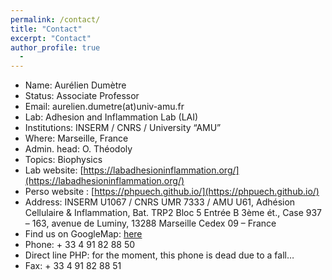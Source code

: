 ```yaml
---
permalink: /contact/
title: "Contact"
excerpt: "Contact"
author_profile: true
  - 
---
```



- Name: Aurélien Dumètre
- Status: Associate Professor
- Email: aurelien.dumetre(at)univ-amu.fr
- Lab:  Adhesion and Inflammation Lab (LAI)
- Institutions:  INSERM / CNRS / University “AMU”
- Where:  Marseille, France
- Admin. head:  O. Théodoly
- Topics:  Biophysics
- Lab website: [https://labadhesioninflammation.org/](https://labadhesioninflammation.org/)
- Perso website : [https://phpuech.github.io/](https://phpuech.github.io/)
- Address: INSERM U1067 / CNRS UMR 7333 / AMU U61, Adhésion Cellulaire & Inflammation, Bat. TRP2 Bloc 5 Entrée B 3ème ét., Case 937 – 163, avenue de Luminy, 
13288 Marseille Cedex 09 – France
- Find us on GoogleMap: [here](https://www.google.fr/maps/place/Adhesion+and+Inflammation+Lab+%28LAI+:+INSERM+U1067+%2F+CNRS+UMR7333%29/@43.231605,5.441279,17z/data=!3m1!4b1!4m2!3m1!1s0x12c9b9ae7e499b5d:0xdcaea305c3aa2e61?hl=fr)
- Phone: + 33 4 91 82 88 50
- Direct line PHP:  for the moment, this phone is dead due to a fall…
- Fax: + 33 4 91 82 88 51
